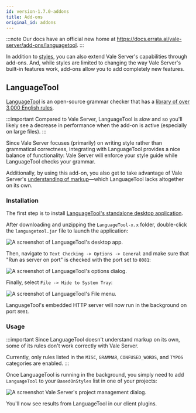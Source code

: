 ```yaml
---
id: version-1.7.0-addons
title: Add-ons
original_id: addons
---
```


:::note
Our docs have an official new home at https://docs.errata.ai/vale-server/add-ons/languagetool.
:::

In addition to [styles](style), you can also extend Vale Server's capabilities through add-ons. And, while styles are limited to changing the way Vale Server's built-in features work, add-ons allow you to add completely new features.

## LanguageTool

[LanguageTool](https://languagetool.org/) is an open-source grammar checker that has a [library of over 3,000 English rules](https://community.languagetool.org/rule/list?lang=en&offset=0&max=10).

:::important
Compared to Vale Server, LanguageTool is *slow* and so you'll likely see a decrease in performance when the add-on is active (especially on large files).
:::

Since Vale Server focuses (primarily) on writing style rather than grammatical correctness, integrating with LanguageTool provides a nice balance of functionality: Vale Server will enforce your style guide while LanguageTool checks your grammar.

Additionally, by using this add-on, you also get to take advantage of Vale Server's [understanding of markup](format)&mdash;which LanguageTool lacks altogether on its own.

### Installation

The first step is to install [LanguageTool's standalone desktop application](https://languagetool.org/#more).

After downloading and unzipping the `LanguageTool-x.x` folder, double-click the `languagetool.jar` file to launch the application:

![A screenshot of LanguageTool's desktop app.](assets/ui/LT.png)

Then, navigate to `Text Checking -> Options -> General` and make sure that "Run as server on port" is checked with the port set to `8081`:

![A screenshot of LanguageTool's options dialog.](assets/ui/LT3.png)

Finally, select `File -> Hide to System Tray`:

![A screenshot of LanguageTool's File menu.](assets/ui/LT2.png)

LanguageTool's embedded HTTP server will now run in the background on port `8081`.

### Usage

:::important
Since LanguageTool doesn't understand markup on its own, some of its rules don't
work correctly with Vale Server.

Currently, only rules listed in the `MISC`, `GRAMMAR`, `CONFUSED_WORDS`, and `TYPOS` categories are enabled.
:::

Once LanguageTool is running in the background, you simply need to add `LanguageTool` to your `BasedOnStyles` list in one of your projects:

![A screenshot Vale Server's project management dialog.](assets/ui/LT4.png)

You'll now see results from LanguageTool in our client plugins.
